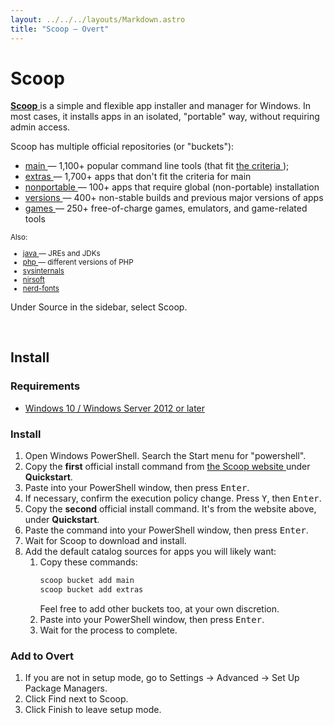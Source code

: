 ```yaml
---
layout: ../../../layouts/Markdown.astro
title: "Scoop – Overt"
---
```


# Scoop

<a href="https://scoop.sh" target="_blank">**Scoop** <i class="bi bi-box-arrow-up-right ms-1" role="img" aria-label="External link"></i></a> is a simple and flexible app installer and manager for Windows. In most cases, it installs apps in an isolated, "portable" way, without requiring admin access.

Scoop has multiple official repositories <span class="text-muted">(or "buckets"):

- <a href="https://github.com/ScoopInstaller/Main" target="_blank">main <i class="bi bi-box-arrow-up-right ms-1" role="img" aria-label="External link"></i></a> — 1,100+ popular command line tools <span class="text-muted">(that fit <a href="https://github.com/ScoopInstaller/Scoop/wiki/Criteria-for-including-apps-in-the-main-bucket" target="_blank">the criteria <i class="bi bi-box-arrow-up-right ms-1" role="img" aria-label="External link"></i></a>)</span>;
- <a href="https://github.com/ScoopInstaller/Extras" target="_blank">extras <i class="bi bi-box-arrow-up-right ms-1" role="img" aria-label="External link"></i></a> — 1,700+ apps that don't fit the criteria for main
- <a href="https://github.com/ScoopInstaller/Nonportable" target="_blank">nonportable <i class="bi bi-box-arrow-up-right ms-1" role="img" aria-label="External link"></i></a> — 100+ apps that require global (non-portable) installation
- <a href="https://github.com/ScoopInstaller/Versions" target="_blank">versions <i class="bi bi-box-arrow-up-right ms-1" role="img" aria-label="External link"></i></a> — 400+ non-stable builds and previous major versions of apps
- <a href="https://github.com/Calinou/scoop-games" target="_blank">games <i class="bi bi-box-arrow-up-right ms-1" role="img" aria-label="External link"></i></a> — 250+ free-of-charge games, emulators, and game-related tools

<small>

<span class="text-muted">Also:</span>

- <span class="text-muted"><a href="https://github.com/ScoopInstaller/Java" target="_blank">java <i class="bi bi-box-arrow-up-right ms-1" role="img" aria-label="External link"></i></a> — JREs and JDKs</span>
- <span class="text-muted"><a href="https://github.com/ScoopInstaller/PHP" target="_blank">php <i class="bi bi-box-arrow-up-right ms-1" role="img" aria-label="External link"></i></a> — different versions of PHP</span>
- <span class="text-muted"><a href="https://github.com/niheaven/scoop-sysinternals" target="_blank">sysinternals <i class="bi bi-box-arrow-up-right ms-1" role="img" aria-label="External link"></i></a></span>
- <span class="text-muted"><a href="https://github.com/kodybrown/scoop-nirsoft" target="_blank">nirsoft <i class="bi bi-box-arrow-up-right ms-1" role="img" aria-label="External link"></i></a></span>
- <span class="text-muted"><a href="https://github.com/matthewjberger/scoop-nerd-fonts" target="_blank">nerd-fonts <i class="bi bi-box-arrow-up-right ms-1" role="img" aria-label="External link"></i></a></span>

</small>

Under <span class="fs-6 p-1 border-bottom">Source</span> in the sidebar, select <span class="text-uppercase fs-6 bg-success text-light rounded p-1">Scoop</span>.

<br/>

## Install

### Requirements

- [Windows 10 / Windows Server 2012 or later](https://github.com/ScoopInstaller/Scoop/wiki/Quick-Start#prerequisites)

### Install

1. Open Windows PowerShell. <span class="text-muted">Search the Start menu for "powershell".</span>
2. Copy the <b>first</b> official install command from <a href="https://scoop.sh" target="_blank">the Scoop website <i class="bi bi-box-arrow-up-right ms-1" role="img" aria-label="External link"></i></a> under <b>Quickstart</b>.
3. Paste into your PowerShell window, then press <kbd>Enter</kbd>.
4. If necessary, confirm the execution policy change. <span class="text-muted">Press <kbd>Y</kbd>, then <kbd>Enter</kbd>.</span>
5. Copy the <b>second</b> official install command. <span class="text-muted">It's from the website above, under <b>Quickstart</b></span>.
6. Paste the command into your PowerShell window, then press <kbd>Enter</kbd>.
7. Wait for Scoop to download and install.
8. Add the default catalog sources for apps you will likely want:
   1. Copy these commands:
      ```ps1
      scoop bucket add main
      scoop bucket add extras
      ```
      <span class="text-muted">Feel free to add other buckets too, at your own discretion.</span>
   2. Paste into your PowerShell window, then press <kbd>Enter</kbd>.
   3. Wait for the process to complete.

### Add to Overt

1. <span class="text-muted">If you are not in setup mode, go to Settings → Advanced → Set Up Package Managers.</span>
2. Click <span class="text-uppercase fs-6 bg-light rounded p-1">Find</span> next to Scoop.
3. Click <span class="text-uppercase fs-6 bg-success text-light rounded p-1">Finish</span> to leave setup mode.

<div class="overscroll-enabler" aria-hidden="true"></div>
